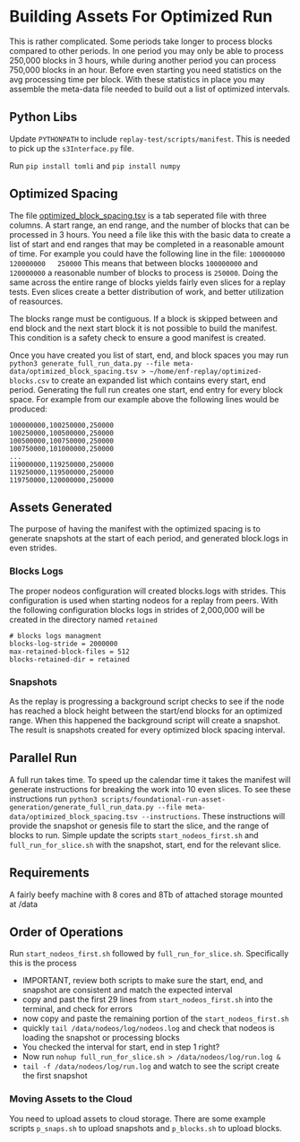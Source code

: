 # Building Assets For Optimized Run

This is rather complicated. Some periods take longer to process blocks compared to other periods. In one period you may only be able to process 250,000 blocks in 3 hours, while during another period you can process 750,000 blocks in an hour. Before even starting you need statistics on the avg processing time per block. With these statistics in place you may assemble the meta-data file needed to build out a list of optimized intervals.

## Python Libs
Update `PYTHONPATH` to include `replay-test/scripts/manifest`. This is needed to pick up the `s3Interface.py` file.

Run `pip install tomli` and `pip install numpy`

## Optimized Spacing
The file [optimized_block_spacing.tsv](../../meta-data/optimized_block_spacing.tsv) is a tab seperated file with three columns. A start range, an end range, and the number of blocks that can be processed in 3 hours. You need a file like this with the basic data to create a list of start and end ranges that may be completed in a reasonable amount of time. For example you could have the following line in the file:
`100000000    120000000   250000`
This means that between blocks `100000000` and `120000000` a reasonable number of blocks to process is `250000`. Doing the same across the entire range of blocks yields fairly even slices for a replay tests. Even slices create a better distribution of work, and better utilization of reasources.   

The blocks range must be contiguous. If a block is skipped between and end block and the next start block it is not possible to build the manifest. This condition is a safety check to ensure a good manifest is created.

Once you have created you list of start, end, and block spaces you may run `python3 generate_full_run_data.py --file meta-data/optimized_block_spacing.tsv > ~/home/enf-replay/optimized-blocks.csv` to create an expanded list which contains every start, end period. Generating the full run creates one start, end entry for every block space. For example from our example above the following lines would be produced:

```
100000000,100250000,250000
100250000,100500000,250000
100500000,100750000,250000
100750000,101000000,250000
...
119000000,119250000,250000
119250000,119500000,250000
119750000,120000000,250000
```

## Assets Generated
The purpose of having the manifest with the optimized spacing is to generate snapshots at the start of each period, and generated block.logs in even strides.

### Blocks Logs
The proper nodeos configuration will created blocks.logs with strides. This configuration is used when starting nodeos for a replay from peers. With the following configuration blocks logs in strides of 2,000,000 will be created in the directory named `retained`
```
# blocks logs managment
blocks-log-stride = 2000000
max-retained-block-files = 512
blocks-retained-dir = retained
```

### Snapshots
As the replay is progressing a background script checks to see if the node has reached a block height between the start/end blocks for an optimized range. When this happened the background script will create a snapshot. The result is snapshots created for every optimized block spacing interval.

## Parallel Run
A full run takes time. To speed up the calendar time it takes the manifest will generate instructions for breaking the work into 10 even slices. To see these instructions run `python3 scripts/foundational-run-asset-generation/generate_full_run_data.py --file meta-data/optimized_block_spacing.tsv --instructions`. These instructions will provide the snapshot or genesis file to start the slice, and the range of blocks to run. Simple update the scripts `start_nodeos_first.sh` and `full_run_for_slice.sh` with the snapshot, start, end for the relevant slice.

## Requirements
A fairly beefy machine with 8 cores and 8Tb of attached storage mounted at /data

## Order of Operations
Run `start_nodeos_first.sh` followed by `full_run_for_slice.sh`. Specifically this is the process
- IMPORTANT, review both scripts to make sure the start, end, and snapshot are consistent and match the expected interval
- copy and past the first 29 lines from `start_nodeos_first.sh` into the terminal, and check for errors
- now copy and paste the remaining portion of the `start_nodeos_first.sh`
- quickly `tail /data/nodeos/log/nodeos.log` and check that nodeos is loading the snapshot or processing blocks
- You checked the interval for start, end in step 1 right?
- Now run `nohup full_run_for_slice.sh > /data/nodeos/log/run.log &`
- `tail -f /data/nodeos/log/run.log` and watch to see the script create the first snapshot

### Moving Assets to the Cloud
You need to upload assets to cloud storage. There are some example scripts `p_snaps.sh` to upload snapshots and `p_blocks.sh` to upload blocks.
